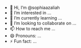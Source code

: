 - 👋 Hi, I’m @sophiaazaliah
- 👀 I’m interested in ...
- 🌱 I’m currently learning ...
- 💞️ I’m looking to collaborate on ...
- 📫 How to reach me ...
- 😄 Pronouns: ...
- ⚡ Fun fact: ...

<!---
sophiaazaliah/sophiaazaliah is a ✨ special ✨ repository because its `README.md` (this file) appears on your GitHub profile.
You can click the Preview link to take a look at your changes.
--->
